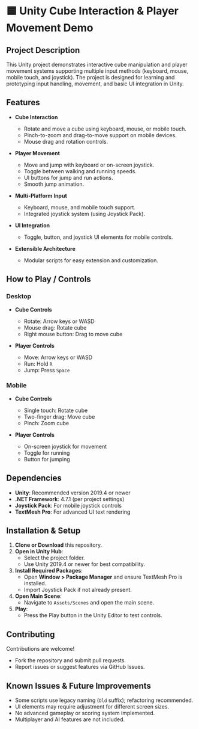 ﻿# 🟦 Unity Cube Interaction & Player Movement Demo

## Project Description

This Unity project demonstrates interactive cube manipulation and player movement systems supporting multiple input methods (keyboard, mouse, mobile touch, and joystick). The project is designed for learning and prototyping input handling, movement, and basic UI integration in Unity.

## Features

- **Cube Interaction**  
  - Rotate and move a cube using keyboard, mouse, or mobile touch.
  - Pinch-to-zoom and drag-to-move support on mobile devices.
  - Mouse drag and rotation controls.

- **Player Movement**  
  - Move and jump with keyboard or on-screen joystick.
  - Toggle between walking and running speeds.
  - UI buttons for jump and run actions.
  - Smooth jump animation.

- **Multi-Platform Input**  
  - Keyboard, mouse, and mobile touch support.
  - Integrated joystick system (using Joystick Pack).

- **UI Integration**  
  - Toggle, button, and joystick UI elements for mobile controls.

- **Extensible Architecture**  
  - Modular scripts for easy extension and customization.

## How to Play / Controls

### Desktop
- **Cube Controls**
  - Rotate: Arrow keys or WASD
  - Mouse drag: Rotate cube
  - Right mouse button: Drag to move cube

- **Player Controls**
  - Move: Arrow keys or WASD
  - Run: Hold `R`
  - Jump: Press `Space`

### Mobile
- **Cube Controls**
  - Single touch: Rotate cube
  - Two-finger drag: Move cube
  - Pinch: Zoom cube

- **Player Controls**
  - On-screen joystick for movement
  - Toggle for running
  - Button for jumping

## Dependencies

- **Unity**: Recommended version 2019.4 or newer
- **.NET Framework**: 4.7.1 (per project settings)
- **Joystick Pack**: For mobile joystick controls
- **TextMesh Pro**: For advanced UI text rendering

## Installation & Setup

1. **Clone or Download** this repository.
2. **Open in Unity Hub**:  
   - Select the project folder.
   - Use Unity 2019.4 or newer for best compatibility.
3. **Install Required Packages**:  
   - Open __Window > Package Manager__ and ensure TextMesh Pro is installed.
   - Import Joystick Pack if not already present.
4. **Open Main Scene**:  
   - Navigate to `Assets/Scenes` and open the main scene.
5. **Play**:  
   - Press the Play button in the Unity Editor to test controls.

## Contributing

Contributions are welcome!  
- Fork the repository and submit pull requests.
- Report issues or suggest features via GitHub Issues.

## Known Issues & Future Improvements

- Some scripts use legacy naming (`Old` suffix); refactoring recommended.
- UI elements may require adjustment for different screen sizes.
- No advanced gameplay or scoring system implemented.
- Multiplayer and AI features are not included.

